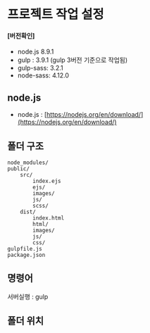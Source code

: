 # 프로젝트 작업 설정


#### [버전확인]
- node.js 8.9.1 
- gulp : 3.9.1 (gulp 3버전 기준으로 작업됨)
- gulp-sass: 3.2.1
- node-sass: 4.12.0



## node.js 
 * node.js : [https://nodejs.org/en/download/](https://nodejs.org/en/download/)

## 폴더 구조
    node_modules/
    public/
    	src/
    	    index.ejs
    		ejs/
    		images/
    		js/
    		scss/
    	dist/
    		index.html
    		html/
    		images/
    		js/
    		css/
    gulpfile.js
    package.json

## 명령어
서버실행 : gulp

## 폴더 위치


